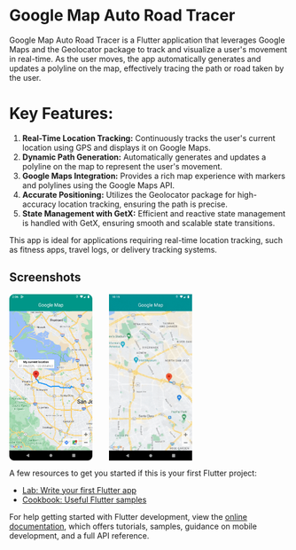 # Google Map Auto Road Tracer

Google Map Auto Road Tracer is a Flutter application that leverages Google Maps and the Geolocator package to track and visualize a user's movement in real-time. As the user moves, the app automatically generates and updates a polyline on the map, effectively tracing the path or road taken by the user.

# Key Features:

<ol>
    <li>
        <b>Real-Time Location Tracking:</b> Continuously tracks the user's current location using GPS and displays it on Google Maps.
    </li>
    <li>
        <b>Dynamic Path Generation:</b> Automatically generates and updates a polyline on the map to represent the user's movement.
    </li>
    <li>
        <b>Google Maps Integration:</b> Provides a rich map experience with markers and polylines using the Google Maps API.
    </li>
    <li>
        <b>Accurate Positioning:</b> Utilizes the Geolocator package for high-accuracy location tracking, ensuring the path is precise.
    </li>
    <li>
        <b>State Management with GetX:</b> Efficient and reactive state management is handled with GetX, ensuring smooth and scalable state transitions.
    </li>
</ol>

This app is ideal for applications requiring real-time location tracking, such as fitness apps, travel logs, or delivery tracking systems.

## Screenshots

<div style="display:flex">
    <img src="screenshots/s.png" alt="Home Screen" width="150" height="300" style="margin-right: 30px;">
    <img src="screenshots/s02.gif" alt="Home Screen" width="150" height="300" style="margin-right: 30px;">
</div>

A few resources to get you started if this is your first Flutter project:

- [Lab: Write your first Flutter app](https://docs.flutter.dev/get-started/codelab)
- [Cookbook: Useful Flutter samples](https://docs.flutter.dev/cookbook)

For help getting started with Flutter development, view the
[online documentation](https://docs.flutter.dev/), which offers tutorials,
samples, guidance on mobile development, and a full API reference.
